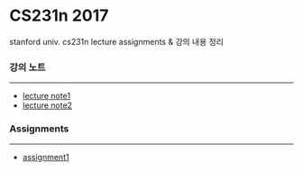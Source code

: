 # CS231n 2017
stanford univ. cs231n lecture assignments &amp; 강의 내용 정리

### 강의 노트
____
* [lecture note1](https://github.com/myeongmy/deepLearning/blob/master/Lecture%201%20Introduction.pdf)
* [lecture note2](https://github.com/myeongmy/deepLearning/blob/master/Lecture%202%20Image%20Classification.pdf)

### Assignments
____
* [assignment1](http://github.com/myeongmy/deepLearning/assignment1)

